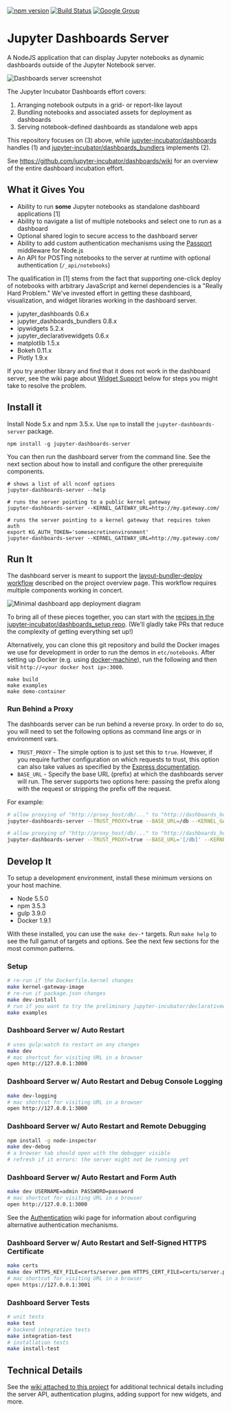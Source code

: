 [![npm version](https://img.shields.io/npm/v/jupyter-dashboards-server.svg)](https://www.npmjs.com/package/jupyter-dashboards-server)
[![Build
Status](https://travis-ci.org/jupyter-incubator/dashboards_server.svg?branch=master)](https://travis-ci.org/jupyter-incubator/dashboards_server)
[![Google
Group](https://img.shields.io/badge/-Google%20Group-lightgrey.svg)](https://groups.google.com/forum/#!forum/jupyter)

# Jupyter Dashboards Server

A NodeJS application that can display Jupyter notebooks as dynamic dashboards
outside of the Jupyter Notebook server.

![Dashboards server screenshot](etc/server_intro.png)

The Jupyter Incubator Dashboards effort covers:

1. Arranging notebook outputs in a grid- or report-like layout
2. Bundling notebooks and associated assets for deployment as dashboards
3. Serving notebook-defined dashboards as standalone web apps

This repository focuses on (3) above, while
[jupyter-incubator/dashboards](https://github.com/jupyter-incubator/dashboards)
handles (1) and
[jupyter-incubator/dashboards_bundlers](https://github.com/jupyter-incubator/dashboards_bundlers)
implements (2).

See https://github.com/jupyter-incubator/dashboards/wiki for an overview of the entire dashboard incubation effort.

## What it Gives You

* Ability to run **some** Jupyter notebooks as standalone dashboard applications [1]
* Ability to navigate a list of multiple notebooks and select one to run as a
  dashboard
* Optional shared login to secure access to the dashboard server
* Ability to add custom authentication mechanisms using the
  [Passport](http://passportjs.org/) middleware for Node.js
* An API for POSTing notebooks to the server at runtime with optional
  authentication (`/_api/notebooks`)

The qualification in [1] stems from the fact that supporting
one-click deploy of notebooks with arbitrary JavaScript and kernel dependencies
is a "Really Hard Problem." We've invested effort in getting these dashboard,
visualization, and widget libraries working in the dashboard server.

* jupyter_dashboards 0.6.x
* jupyter_dashboards_bundlers 0.8.x
* ipywidgets 5.2.x
* jupyter_declarativewidgets 0.6.x
* matplotlib 1.5.x
* Bokeh 0.11.x
* Plotly 1.9.x

If you try another library and find that it does not work in the dashboard
server, see the wiki page about [Widget
Support](https://github.com/jupyter-incubator/dashboards_server/wiki/Widget-Support)
below for steps you might take to resolve the problem.

## Install it

Install Node 5.x and npm 3.5.x. Use `npm` to install the
`jupyter-dashboards-server` package.

```
npm install -g jupyter-dashboards-server
```

You can then run the dashboard server from the command line. See the next
section about how to install and configure the other prerequisite components.

```
# shows a list of all nconf options
jupyter-dashboards-server --help

# runs the server pointing to a public kernel gateway
jupyter-dashboards-server --KERNEL_GATEWAY_URL=http://my.gateway.com/

# runs the server pointing to a kernel gateway that requires token auth
export KG_AUTH_TOKEN='somesecretinenvironment'
jupyter-dashboards-server --KERNEL_GATEWAY_URL=http://my.gateway.com/
```

## Run It

The dashboard server is meant to support the [layout-bundler-deploy
workflow](https://github.com/jupyter-incubator/dashboards/wiki)
described on the project overview page. This workflow requires multiple
components working in concert.

![Minimal dashboard app deployment diagram](etc/simple_deploy.png)

To bring all of these pieces together, you can start with the [recipes in the
jupyter-incubator/dashboards_setup
repo](https://github.com/jupyter-incubator/dashboards_setup). (We'll gladly take
PRs that reduce the complexity of getting everything set up!)

Alternatively, you can clone this git repository and build the Docker images we
use for development in order to run the demos in `etc/notebooks`. After setting
up Docker (e.g. using
[docker-machine](https://docs.docker.com/machine/get-started/)), run the
following and then visit `http://<your docker host ip>:3000`.

```
make build
make examples
make demo-container
```

### Run Behind a Proxy

The dashboards server can be run behind a reverse proxy. In order to do so, you
will need to set the following options as command line args or in environment vars.

* `TRUST_PROXY` - The simple option is to just set this to `true`. However, if
  you require further configuration on which requests to trust, this option can
  also take values as specified by the [Express
  documentation](https://expressjs.com/en/guide/behind-proxies.html).
* `BASE_URL` - Specify the base URL (prefix) at which the dashboards server will
  run. The server supports two options here: passing the prefix along with the
  request or stripping the prefix off the request.

For example:

```bash
# allow proxying of "http://proxy_host/db/..." to "http://dashboards_host/db/..."
jupyter-dashboards-server --TRUST_PROXY=true --BASE_URL=/db --KERNEL_GATEWAY_URL=http://my.gateway.com/

# allow proxying of "http://proxy_host/db/..." to "http://dashboards_host/..."
jupyter-dashboards-server --TRUST_PROXY=true --BASE_URL='[/db]' --KERNEL_GATEWAY_URL=http://my.gateway.com/
```

## Develop It

To setup a development environment, install these minimum versions on your host machine.

* Node 5.5.0
* npm 3.5.3
* gulp 3.9.0
* Docker 1.9.1

With these installed, you can use the `make dev-*` targets. Run `make help` to see the full gamut of targets and options. See the next few sections for the most common patterns.

### Setup

```bash
# re-run if the Dockerfile.kernel changes
make kernel-gateway-image
# re-run if package.json changes
make dev-install
# run if you want to try the preliminary jupyter-incubator/declarativewidgets support
make examples
```

### Dashboard Server w/ Auto Restart

```bash
# uses gulp:watch to restart on any changes
make dev
# mac shortcut for visiting URL in a browser
open http://127.0.0.1:3000
```

### Dashboard Server w/ Auto Restart and Debug Console Logging

```bash
make dev-logging
# mac shortcut for visiting URL in a browser
open http://127.0.0.1:3000
```

### Dashboard Server w/ Auto Restart and Remote Debugging

```bash
npm install -g node-inspector
make dev-debug
# a browser tab should open with the debugger visible
# refresh if it errors: the server might not be running yet
```

### Dashboard Server w/ Auto Restart and Form Auth

```bash
make dev USERNAME=admin PASSWORD=password
# mac shortcut for visiting URL in a browser
open http://127.0.0.1:3000
```

See the [Authentication](https://github.com/jupyter-incubator/dashboards_server/wiki/Authentication) wiki page for information about configuring alternative authentication mechanisms.

### Dashboard Server w/ Auto Restart and Self-Signed HTTPS Certificate

```bash
make certs
make dev HTTPS_KEY_FILE=certs/server.pem HTTPS_CERT_FILE=certs/server.pem
# mac shortcut for visiting URL in a browser
open https://127.0.0.1:3001
```

### Dashboard Server Tests

```bash
# unit tests
make test
# backend integration tests
make integration-test
# installation tests
make install-test
```

## Technical Details

See the [wiki attached to this project](https://github.com/jupyter-incubator/dashboards_server/wiki) for additional technical details including the server API, authentication plugins, adding support for new widgets, and more.
